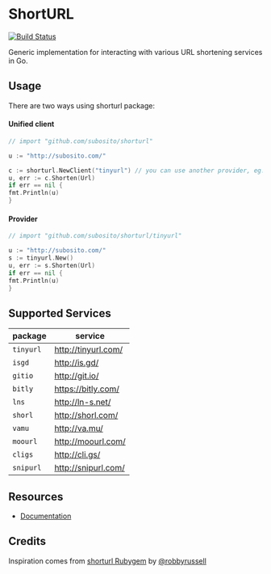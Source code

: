 # ShortURL

[![Build Status](https://travis-ci.org/subosito/shorturl.png)](https://travis-ci.org/subosito/shorturl)

Generic implementation for interacting with various URL shortening services in Go.

## Usage

There are two ways using shorturl package:

#### Unified client

```go
// import "github.com/subosito/shorturl"

u := "http://subosito.com/"

c := shorturl.NewClient("tinyurl") // you can use another provider, eg: "isgd"
u, err := c.Shorten(Url)
if err == nil {
fmt.Println(u)
}
```

#### Provider

```go
// import "github.com/subosito/shorturl/tinyurl"

u := "http://subosito.com/"
s := tinyurl.New()
u, err := s.Shorten(Url)
if err == nil {
fmt.Println(u)
}
```

## Supported Services

| package     | service                |
|-------------|------------------------|
| `tinyurl`   | http://tinyurl.com/    |
| `isgd`      | http://is.gd/          |
| `gitio`     | http://git.io/         |
| `bitly`     | https://bitly.com/     |
| `lns`       | http://ln-s.net/       |
| `shorl`     | http://shorl.com/      |
| `vamu`      | http://va.mu/          |
| `moourl`    | http://moourl.com/     |
| `cligs`     | http://cli.gs/         |
| `snipurl`   | http://snipurl.com/    |

## Resources

- [Documentation](http://godoc.org/github.com/subosito/shorturl)

## Credits

Inspiration comes from [shorturl Rubygem](https://github.com/robbyrussell/shorturl) by [@robbyrussell](https://github.com/robbyrussell)

